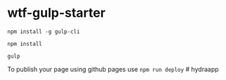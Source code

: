# wtf-gulp-starter

`npm install -g gulp-cli`

`npm install`

`gulp`

To publish your page using github pages use `npm run deploy`
#   h y d r a a p p  
 